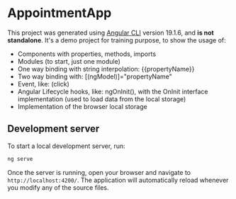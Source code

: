 # AppointmentApp

This project was generated using [Angular CLI](https://github.com/angular/angular-cli) version 19.1.6, and **is not standalone**.
It's a demo project for training purpose, to show the usage of:

- Components with properties, methods, imports
- Modules (to start, just one module)
- One way binding with string interpolation: {{propertyName}}
- Two way binding with: [(ngModel)]="propertyName"
- Event, like: (click)
- Angular Lifecycle hooks, like: ngOnInit(), with the OnInit interface implementation (used to load data from the local storage)
- Implementation of the browser local storage

## Development server

To start a local development server, run:

```bash
ng serve
```

Once the server is running, open your browser and navigate to `http://localhost:4200/`. The application will automatically reload whenever you modify any of the source files.
